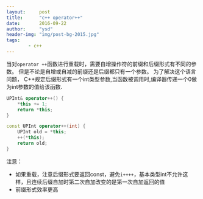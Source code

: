 ```yaml
---
layout:     post
title:      "c++ operator++"
date:       2016-09-22
author:     "ysd"
header-img: "img/post-bg-2015.jpg"
tags:      
        - c++
---
```


当对`operator ++`函数进行重载时，需要自增操作符的前缀和后缀形式有不同的参数。
但是不论是自增或自减的前缀还是后缀都只有一个参数。
为了解决这个语言问题，
C++规定后缀形式有一个int类型参数,当函数被调用时,编译器传递一个0做为int参数的值给该函数.

```cpp
UPInt& operator++() {
    *this += 1;
    return *this;
}

const UPInt operator++(int) {
    UPInt old = *this;
    ++(*this);
    return old;
}
```

注意：
+ 如果重载，注意后缀形式要返回const，避免`i++++`，基本类型int不允许这样，且连续后缀自加时第二次自加改变的是第一次自加返回的值
+ 前缀形式效率更高